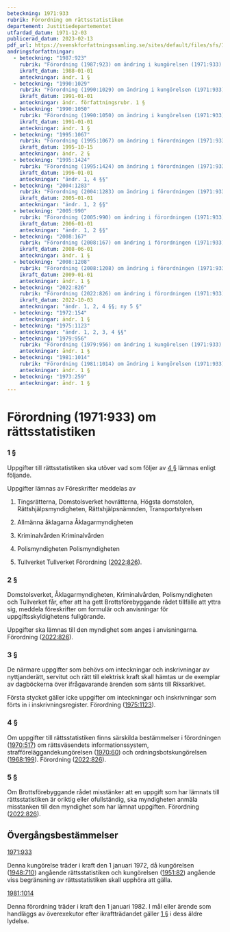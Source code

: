 ```yaml
---
beteckning: 1971:933
rubrik: Förordning om rättsstatistiken
departement: Justitiedepartementet
utfardad_datum: 1971-12-03
publicerad_datum: 2023-02-13
pdf_url: https://svenskforfattningssamling.se/sites/default/files/sfs/1971-12/SFS1971-933.pdf
andringsforfattningar:
  - beteckning: "1987:923"
    rubrik: "Förordning (1987:923) om ändring i kungörelsen (1971:933) om rättsstatistiken"
    ikraft_datum: 1988-01-01
    anteckningar: ändr. 1 §
  - beteckning: "1990:1029"
    rubrik: "Förordning (1990:1029) om ändring i kungörelsen (1971:933) om rättsstatistiken"
    ikraft_datum: 1991-01-01
    anteckningar: ändr. författningsrubr. 1 §
  - beteckning: "1990:1050"
    rubrik: "Förordning (1990:1050) om ändring i kungörelsen (1971:933) om rättsstatistiken"
    ikraft_datum: 1991-01-01
    anteckningar: ändr. 1 §
  - beteckning: "1995:1067"
    rubrik: "Förordning (1995:1067) om ändring i förordningen (1971:933) om rättsstatistiken"
    ikraft_datum: 1995-10-15
    anteckningar: ändr. 2 §
  - beteckning: "1995:1424"
    rubrik: "Förordning (1995:1424) om ändring i förordningen (1971:933) om rättsstatistiken"
    ikraft_datum: 1996-01-01
    anteckningar: "ändr. 1, 4 §§"
  - beteckning: "2004:1283"
    rubrik: "Förordning (2004:1283) om ändring i förordningen (1971:933) om rättsstatistiken"
    ikraft_datum: 2005-01-01
    anteckningar: "ändr. 1, 2 §§"
  - beteckning: "2005:990"
    rubrik: "Förordning (2005:990) om ändring i förordningen (1971:933) om rättsstatistiken"
    ikraft_datum: 2006-01-01
    anteckningar: "ändr. 1, 2 §§"
  - beteckning: "2008:167"
    rubrik: "Förordning (2008:167) om ändring i förordningen (1971:933) om rättsstatistiken"
    ikraft_datum: 2008-06-01
    anteckningar: ändr. 1 §
  - beteckning: "2008:1208"
    rubrik: "Förordning (2008:1208) om ändring i förordningen (1971:933) om rättsstatistiken"
    ikraft_datum: 2009-01-01
    anteckningar: ändr. 1 §
  - beteckning: "2022:826"
    rubrik: "Förordning (2022:826) om ändring i förordningen (1971:933) om rättsstatistiken"
    ikraft_datum: 2022-10-03
    anteckningar: "ändr. 1, 2, 4 §§; ny 5 §"
  - beteckning: "1972:154"
    anteckningar: ändr. 1 §
  - beteckning: "1975:1123"
    anteckningar: "ändr. 1, 2, 3, 4 §§"
  - beteckning: "1979:956"
    rubrik: "Förordning (1979:956) om ändring i kungörelsen (1971:933) om rättsstatistiken"
    anteckningar: ändr. 1 §
  - beteckning: "1981:1014"
    rubrik: "Förordning (1981:1014) om ändring i kungörelsen (1971:933) om rättsstatistiken"
    anteckningar: ändr. 1 §
  - beteckning: "1973:259"
    anteckningar: ändr. 1 §
---
```


# Förordning (1971:933) om rättsstatistiken

### 1 §

Uppgifter till rättsstatistiken ska utöver vad som följer av [4 §](#4) lämnas enligt följande.

Uppgifter lämnas av             Föreskrifter meddelas av

1. Tingsrätterna,               Domstolsverket hovrätterna, Högsta domstolen, Rättshjälpsmyndigheten, Rättshjälpsnämnden, Transportstyrelsen

2. Allmänna åklagarna	        Åklagarmyndigheten

3. Kriminalvården	        Kriminalvården

4. Polismyndigheten	        Polismyndigheten

5. Tullverket	                Tullverket Förordning ([2022:826](https://selex.se/eli/sfs/2022/826)).

### 2 §

Domstolsverket, Åklagarmyndigheten, Kriminalvården, Polismyndigheten och Tullverket får, efter att ha gett Brottsförebyggande rådet tillfälle att yttra sig, meddela föreskrifter om formulär och anvisningar för uppgiftsskyldighetens fullgörande.

Uppgifter ska lämnas till den myndighet som anges i anvisningarna. Förordning ([2022:826](https://selex.se/eli/sfs/2022/826)).

### 3 §

De närmare uppgifter som behövs om inteckningar och inskrivningar av nyttjanderätt, servitut och rätt till elektrisk kraft skall hämtas ur de exemplar av dagböckerna över ifrågavarande ärenden som sänts till Riksarkivet.

Första stycket gäller icke uppgifter om inteckningar och inskrivningar som förts in i inskrivningsregister. Förordning ([1975:1123](https://selex.se/eli/sfs/1975/1123)).

### 4 §

Om uppgifter till rättsstatistiken finns särskilda bestämmelser i förordningen ([1970:517](https://selex.se/eli/sfs/1970/517)) om rättsväsendets informationssystem, strafföreläggandekungörelsen ([1970:60](https://selex.se/eli/sfs/1970/60)) och ordningsbotskungörelsen ([1968:199](https://selex.se/eli/sfs/1968/199)). Förordning ([2022:826](https://selex.se/eli/sfs/2022/826)).

### 5 §

Om Brottsförebyggande rådet misstänker att en uppgift som har lämnats till rättsstatistiken är oriktig eller ofullständig, ska myndigheten anmäla misstanken till den myndighet som har lämnat uppgiften. Förordning ([2022:826](https://selex.se/eli/sfs/2022/826)).

## Övergångsbestämmelser

[1971:933](https://selex.se/eli/sfs/1971/933)

Denna kungörelse träder i kraft den 1 januari 1972, då kungörelsen ([1948:710](https://selex.se/eli/sfs/1948/710)) angående rättsstatistiken och kungörelsen ([1951:82](https://selex.se/eli/sfs/1951/82)) angående viss begränsning av rättsstatistiken skall upphöra att gälla.

[1981:1014](https://selex.se/eli/sfs/1981/1014)

Denna förordning träder i kraft den 1 januari 1982. I mål eller ärende som handläggs av överexekutor efter ikraftträdandet gäller [1 §](#1) i dess äldre lydelse.